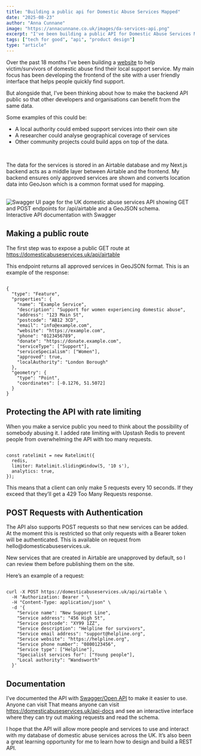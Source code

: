 ```yaml
---
title: "Building a public api for Domestic Abuse Services Mapped"
date: "2025-08-23"
author: "Anna Cunnane"
image: "https://annacunnane.co.uk/images/da-services-api.png"
excerpt: "I've been building a public API for Domestic Abuse Services Mapped..."
tags: ["tech for good", "api", "product design"]
type: "article"
---
```

<article>

<p>Over the past 18 months I’ve been building a <a href="https://domesticabuseservices.uk/?page=1">website</a> to help victim/survivors of domestic abuse find their local support service. My main focus has been developing the frontend of the site with a user friendly interface that helps people quickly find support.</p>

<p>But alongside that, I’ve been thinking about how to make the backend API public so that other developers and organisations can benefit from the same data.</p>

<p>Some examples of this could be:</p>
<ul>
<li>A local authority could embed support services into their own site</li>
<li>A researcher could analyse geographical coverage of services</li>
<li>Other community projects could build apps on top of the data.</li>
</ul>
<br>
<p>The data for the services is stored in an Airtable database and my Next.js backend acts as a middle layer between Airtable and the frontend. My backend ensures only approved services are shown and converts location data into GeoJson which is a common format used for mapping.</p>
<br>
<img src="https://annacunnane.co.uk/images/da-services-api.png" alt="Swagger UI page for the UK domestic abuse services API showing GET and POST endpoints for /api/airtable and a GeoJSON schema.">
<caption>Interactive API documentation with Swagger</caption>

<h2>Making a public route</h2>
<p>The first step was to expose a public GET route at <a href="https://domesticabuseservices.uk/api/airtable">https://domesticabuseservices.uk/api/airtable</a></p>
<p>This endpoint returns all approved services in GeoJSON format. This is an example of the response:</p>
<pre><code>
{
  "type": "Feature",
  "properties": {
    "name": "Example Service",
    "description": "Support for women experiencing domestic abuse",
    "address": "123 Main St",
    "postcode": "AB12 3CD",
    "email": "info@example.com",
    "website": "https://example.com",
    "phone": "0123456789",
    "donate": "https://donate.example.com",
    "serviceType": ["Support"],
    "serviceSpecialism": ["Women"],
    "approved": true,
    "localAuthority": "London Borough"
  },
  "geometry": {
    "type": "Point",
    "coordinates": [-0.1276, 51.5072]
  }
}
</code></pre>
<h2>Protecting the API with rate limiting</h2>
<p>When you make a service public you need to think about the possibility of somebody abusing it. I added rate limiting with Upstash Redis to prevent people from overwhelming the API with too many requests.</p>
<pre><code>
const ratelimit = new Ratelimit({
  redis,
  limiter: Ratelimit.slidingWindow(5, '10 s'),
  analytics: true,
});
</code></pre>
<p>This means that a client can only make 5 requests every 10 seconds. If they exceed that they’ll get a 429 Too Many Requests response.</p>
<h2>POST Requests with Authentication</h2>
<p>The API also supports POST requests so that new services can be added. At the moment this is restricted so that only requests with a Bearer token will be authenticated. This is available on request from hello@domesticabuseservices.uk.</p>
<p>New services that are created in Airtable are unapproved by default, so I can review them before publishing them on the site.</p>

Here’s an example of a request:
<pre><code>
curl -X POST https://domesticabuseservices.uk/api/airtable \
  -H "Authorization: Bearer <your_token>" \
  -H "Content-Type: application/json" \
  -d '{
    "Service name": "New Support Line",
    "Service address": "456 High St",
    "Service postcode": "XY99 1ZZ",
    "Service description": "Helpline for survivors",
    "Service email address": "support@helpline.org",
    "Service website": "https://helpline.org",
    "Service phone number": "0800123456",
    "Service type": ["Helpline"],
    "Specialist services for": ["Young people"],
    "Local authority": "Wandsworth"
  }'
</code></pre>

<h2>Documentation</h2>
<p>I’ve documented the API with <a href='https://swagger.io/specification/'>Swagger/Open API</a> to make it easier to use. Anyone can visit  That means anyone can visit <a href="https://domesticabuseservices.uk/api-docs">https://domesticabuseservices.uk/api-docs</a> and see an interactive interface where they can try out making requests and read the schema.</p>

<p>I hope that the API will allow more people and services to use and interact with my database of domestic abuse services across the UK. It’s also been a great learning opportunity for me to learn how to design and build a REST API.</p>


</article>